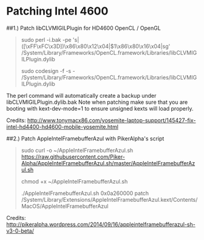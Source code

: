 Patching Intel 4600
==========
##1.) Patch libCLVMIGILPlugin for HD4600 OpenCL / OpenGL
> sudo perl -i.bak -pe 's|([\xFF\xFC\x3D])\x86\x80\x12\x04|$1\x86\x80\x16\x04|sg' /System/Library/Frameworks/OpenCL.framework/Libraries/libCLVMIGILPlugin.dylib
>
> sudo codesign -f -s - /System/Library/Frameworks/OpenCL.framework/Libraries/libCLVMIGILPlugin.dylib

The perl command will automatically create a backup under libCLVMIGILPlugin.dylib.bak
Note when patching make sure that you are booting with kext-dev-mode=1 to ensure unsigned kexts will load properly.

Credits: http://www.tonymacx86.com/yosemite-laptop-support/145427-fix-intel-hd4400-hd4600-mobile-yosemite.html

##2.) Patch AppleIntelFramebufferAzul with PikerAlpha's script
> sudo curl -o ~/AppleIntelFramebufferAzul.sh https://raw.githubusercontent.com/Piker-Alpha/AppleIntelFramebufferAzul.sh/master/AppleIntelFramebufferAzul.sh
>
> chmod +x ~/AppleIntelFramebufferAzul.sh
>
> ./AppleIntelFramebufferAzul.sh 0x0a260000 patch /System/Library/Extensions/AppleIntelFramebufferAzul.kext/Contents/MacOS/AppleIntelFramebufferAzul

Credits: http://pikeralpha.wordpress.com/2014/09/16/appleintelframebufferazul-sh-v3-0-beta/